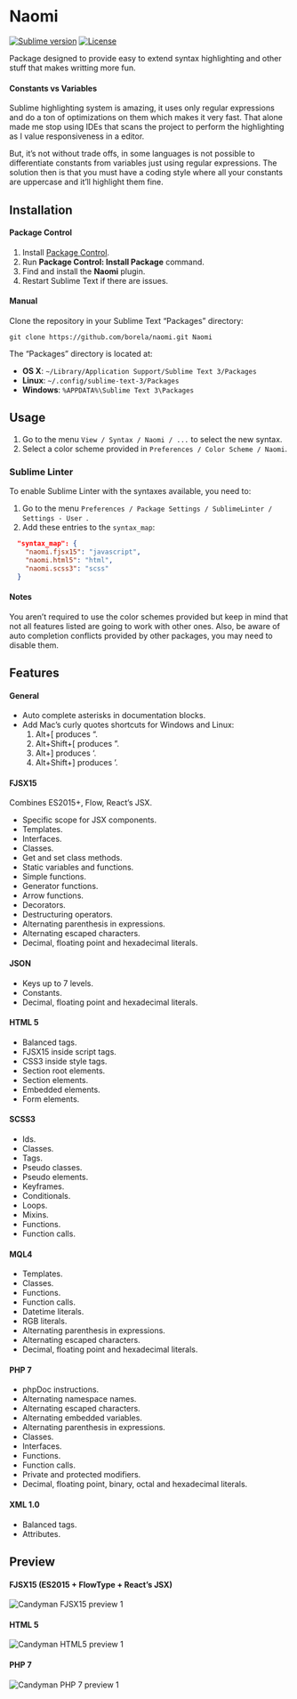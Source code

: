 # Naomi

[![Sublime version](https://img.shields.io/badge/sublime%203->%3D3084-orange.svg?style=flat-square)][sublime]
[![License](http://img.shields.io/:license-apache-blue.svg?style=flat-square)](LICENSE.md)

Package designed to provide easy to extend syntax highlighting and other stuff
that makes writting more fun.

#### Constants vs Variables

Sublime highlighting system is amazing, it uses only regular expressions and do
a ton of optimizations on them which makes it very fast. That alone made me stop
using IDEs that scans the project to perform the highlighting as I value
responsiveness in a editor.

But, it’s not without trade offs, in some languages is not possible to differentiate
constants from variables just using regular expressions. The solution then is that
you must have a coding style where all your constants are uppercase and it’ll
highlight them fine.

## Installation

#### Package Control

1. Install [Package Control](https://packagecontrol.io/installation).
2. Run **Package Control: Install Package** command.
3. Find and install the **Naomi** plugin.
4. Restart Sublime Text if there are issues.

#### Manual

Clone the repository in your Sublime Text “Packages” directory:

    git clone https://github.com/borela/naomi.git Naomi

The “Packages” directory is located at:

* **OS X**: `~/Library/Application Support/Sublime Text 3/Packages`
* **Linux**: `~/.config/sublime-text-3/Packages`
* **Windows**: `%APPDATA%\Sublime Text 3\Packages`

## Usage

1. Go to the menu `View / Syntax / Naomi / ...` to select the new syntax.
2. Select a color scheme provided in `Preferences / Color Scheme / Naomi`.

### Sublime Linter

To enable Sublime Linter with the syntaxes available, you need to:

1. Go to the menu `Preferences / Package Settings / SublimeLinter / Settings - User `.
2. Add these entries to the `syntax_map`:

```JSON
  "syntax_map": {
    "naomi.fjsx15": "javascript",
    "naomi.html5": "html",
    "naomi.scss3": "scss"
  }
```

#### Notes

You aren’t required to use the color schemes provided but keep in mind
that not all features listed are going to work with other ones. Also, be aware
of auto completion conflicts provided by other packages, you may need to disable
them.

## Features

#### General

* Auto complete asterisks in documentation blocks.
* Add Mac’s curly quotes shortcuts for Windows and Linux:
  1. Alt+[ produces “.
  2. Alt+Shift+[ produces ”.
  3. Alt+] produces ‘.
  4. Alt+Shift+] produces ’.

#### FJSX15

Combines ES2015+, Flow, React’s JSX.

* Specific scope for JSX components.
* Templates.
* Interfaces.
* Classes.
* Get and set class methods.
* Static variables and functions.
* Simple functions.
* Generator functions.
* Arrow functions.
* Decorators.
* Destructuring operators.
* Alternating parenthesis in expressions.
* Alternating escaped characters.
* Decimal, floating point and hexadecimal literals.

#### JSON

* Keys up to 7 levels.
* Constants.
* Decimal, floating point and hexadecimal literals.

#### HTML 5

* Balanced tags.
* FJSX15 inside script tags.
* CSS3 inside style tags.
* Section root elements.
* Section elements.
* Embedded elements.
* Form elements.

#### SCSS3

* Ids.
* Classes.
* Tags.
* Pseudo classes.
* Pseudo elements.
* Keyframes.
* Conditionals.
* Loops.
* Mixins.
* Functions.
* Function calls.

#### MQL4

* Templates.
* Classes.
* Functions.
* Function calls.
* Datetime literals.
* RGB literals.
* Alternating parenthesis in expressions.
* Alternating escaped characters.
* Decimal, floating point and hexadecimal literals.

#### PHP 7

* phpDoc instructions.
* Alternating namespace names.
* Alternating escaped characters.
* Alternating embedded variables.
* Alternating parenthesis in expressions.
* Classes.
* Interfaces.
* Functions.
* Function calls.
* Private and protected modifiers.
* Decimal, floating point, binary, octal and hexadecimal literals.

#### XML 1.0

* Balanced tags.
* Attributes.

## Preview

#### FJSX15 (ES2015 + FlowType + React’s JSX)

![Candyman FJSX15 preview 1](./preview/fjsx15/candyman-1.png)

#### HTML 5

![Candyman HTML5 preview 1](./preview/html5/candyman-1.png)

#### PHP 7

![Candyman PHP 7 preview 1](./preview/php7/candyman-1.png)

[sublime]: http://www.sublimetext.com/
